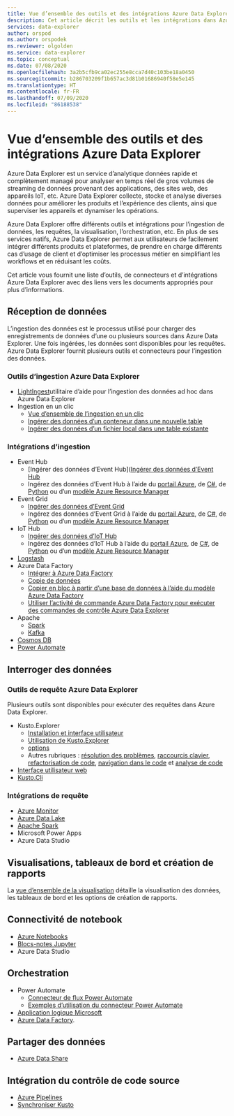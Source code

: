 ```yaml
---
title: Vue d’ensemble des outils et des intégrations Azure Data Explorer - Azure Data Explorer
description: Cet article décrit les outils et les intégrations dans Azure Data Explorer.
services: data-explorer
author: orspod
ms.author: orspodek
ms.reviewer: olgolden
ms.service: data-explorer
ms.topic: conceptual
ms.date: 07/08/2020
ms.openlocfilehash: 3a2b5cfb9ca02ec255e8cca7d40c103be18a0450
ms.sourcegitcommit: b286703209f1b657ac3d81b01686940f58e5e145
ms.translationtype: HT
ms.contentlocale: fr-FR
ms.lasthandoff: 07/09/2020
ms.locfileid: "86188538"
---
```

# <a name="azure-data-explorer-tools-and-integrations-overview"></a>Vue d’ensemble des outils et des intégrations Azure Data Explorer

Azure Data Explorer est un service d’analytique données rapide et complètement managé pour analyser en temps réel de gros volumes de streaming de données provenant des applications, des sites web, des appareils IoT, etc. Azure Data Explorer collecte, stocke et analyse diverses données pour améliorer les produits et l’expérience des clients, ainsi que superviser les appareils et dynamiser les opérations. 

Azure Data Explorer offre différents outils et intégrations pour l’ingestion de données, les requêtes, la visualisation, l’orchestration, etc. En plus de ses services natifs, Azure Data Explorer permet aux utilisateurs de facilement intégrer différents produits et plateformes, de prendre en charge différents cas d’usage de client et d’optimiser les processus métier en simplifiant les workflows et en réduisant les coûts. 

Cet article vous fournit une liste d’outils, de connecteurs et d’intégrations Azure Data Explorer avec des liens vers les documents appropriés pour plus d’informations.

## <a name="ingest-data"></a>Réception de données 

L’ingestion des données est le processus utilisé pour charger des enregistrements de données d’une ou plusieurs sources dans Azure Data Explorer. Une fois ingérées, les données sont disponibles pour les requêtes. Azure Data Explorer fournit plusieurs outils et connecteurs pour l’ingestion des données. 

### <a name="azure-data-explorer-ingestion-tools"></a>Outils d’ingestion Azure Data Explorer

* [LightIngest](lightingest.md)utilitaire d’aide pour l’ingestion des données ad hoc dans Azure Data Explorer
* Ingestion en un clic
    * [Vue d’ensemble de l’ingestion en un clic](ingest-data-one-click.md) 
    * [Ingérer des données d’un conteneur dans une nouvelle table](one-click-ingestion-new-table.md)
    * [Ingérer des données d’un fichier local dans une table existante](one-click-ingestion-existing-table.md)

### <a name="ingestion-integrations"></a>Intégrations d’ingestion

* Event Hub
    * [Ingérer des données d’Event Hub]([Ingérer des données d’Event Hub](kusto/management/data-ingestion/eventhub.md)
    * Ingérez des données d’Event Hub à l’aide du [portail Azure](ingest-data-event-hub.md), de [C#](data-connection-event-hub-csharp.md), de [Python](data-connection-event-hub-python.md) ou d’un [modèle Azure Resource Manager](data-connection-event-hub-resource-manager.md)
* Event Grid
    * [Ingérer des données d’Event Grid](kusto/management/data-ingestion/eventgrid.md)
    * Ingérez des données d’Event Grid à l’aide du [portail Azure](ingest-data-event-grid.md), de [C#](data-connection-event-grid-csharp.md), de [Python](data-connection-event-grid-python.md) ou d’un [modèle Azure Resource Manager](data-connection-event-grid-resource-manager.md)
* IoT Hub
    * [Ingérer des données d’IoT Hub](kusto/management/data-ingestion/iothub.md)
    * Ingérez des données d’IoT Hub à l’aide du [portail Azure](ingest-data-iot-hub.md), de [C#](data-connection-iot-hub-csharp.md), de [Python](data-connection-iot-hub-python.md) ou d’un [modèle Azure Resource Manager](data-connection-iot-hub-resource-manager.md)
* [Logstash](ingest-data-logstash.md)
* Azure Data Factory
    * [Intégrer à Azure Data Factory](data-factory-integration.md)
    * [Copie de données](data-factory-load-data.md)
    * [Copier en bloc à partir d’une base de données à l’aide du modèle Azure Data Factory](data-factory-template.md)
    * [Utiliser l’activité de commande Azure Data Factory pour exécuter des commandes de contrôle Azure Data Explorer](data-factory-command-activity.md)
* Apache 
    * [Spark](spark-connector.md)
    * [Kafka](ingest-data-kafka.md)
* [Cosmos DB](https://github.com/Azure/azure-kusto-labs/tree/master/cosmosdb-adx-integration)
* [Power Automate](flow.md)

## <a name="query-data"></a>Interroger des données

### <a name="azure-data-explorer-query-tools"></a>Outils de requête Azure Data Explorer

Plusieurs outils sont disponibles pour exécuter des requêtes dans Azure Data Explorer.

* Kusto.Explorer
    * [Installation et interface utilisateur](kusto/tools/kusto-explorer.md)
    * [Utilisation de Kusto.Explorer](kusto/tools/kusto-explorer-using.md)
    * [options](kusto/tools/kusto-explorer-options.md)
    * Autres rubriques : [résolution des problèmes](kusto/tools/kusto-explorer-troubleshooting.md), [raccourcis clavier](kusto/tools/kusto-explorer-shortcuts.md), [refactorisation de code](kusto/tools/kusto-explorer-refactor.md), [navigation dans le code](kusto/tools/kusto-explorer-codenav.md) et [analyse de code](kusto/tools/kusto-explorer-code-analyzer.md)
* [Interface utilisateur web](web-query-data.md)
* [Kusto.Cli](kusto/tools/kusto-cli.md)

### <a name="query-integrations"></a>Intégrations de requête

* [Azure Monitor](query-monitor-data.md)
* [Azure Data Lake](data-lake-query-data.md)
* [Apache Spark](spark-connector.md)
* Microsoft Power Apps
* Azure Data Studio

## <a name="visualizations-dashboards-and-reporting"></a>Visualisations, tableaux de bord et création de rapports

La [vue d’ensemble de la visualisation](viz-overview.md) détaille la visualisation des données, les tableaux de bord et les options de création de rapports. 

## <a name="notebook-connectivity"></a>Connectivité de notebook

* [Azure Notebooks](azure-notebooks.md)
* [Blocs-notes Jupyter](kqlmagic.md)
* Azure Data Studio

## <a name="orchestration"></a>Orchestration

* Power Automate
    * [Connecteur de flux Power Automate](flow.md)
    * [Exemples d’utilisation du connecteur Power Automate](flow-usage.md)
* [Application logique Microsoft](kusto/tools/logicapps.md) 
* [Azure Data Factory](data-factory-integration.md).

## <a name="share-data"></a>Partager des données

* [Azure Data Share](data-share.md)

## <a name="source-control-integration"></a>Intégration du contrôle de code source

* [Azure Pipelines](devops.md) 
* [Synchroniser Kusto](kusto/tools/synckusto.md) 

<!--Open Source Tools-->
